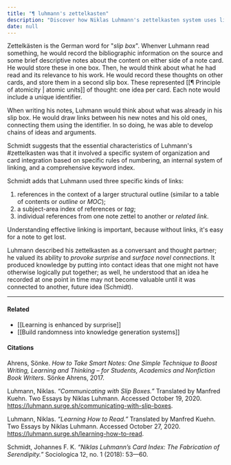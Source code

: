 ```yaml
---
title: "¶ luhmann's zettelkasten"
description: "Discover how Niklas Luhmann's zettelkasten system uses linked note cards to organize ideas, boost creativity, and generate new knowledge through unique indexing and connections."
date: null
---
```


Zettelkästen is the German word for "_slip box_". Whenver Luhmann read something, he would record the bibliographic information on the source and some brief descriptive notes about the content on either side of a note card. He would store these in one box. Then, he would think about what he had read and its relevance to his work. He would record these thoughts on other cards, and store them in a second slip box. These represented [[¶ Principle of atomicity | atomic units]] of thought: one idea per card. Each note would include a unique identifier.

When writing his notes, Luhmann would think about what was already in his slip box. He would draw links between his new notes and his old ones, connecting them using the identifier. In so doing, he was able to develop chains of ideas and arguments.

Schmidt suggests that the essential characteristics of Luhmann's #zettelkasten was that it involved a specific system of organization and card integration based on specific rules of numbering, an internal system of linking, and a comprehensive keyword index.

Schmidt adds that Luhmann used three specific kinds of links:

1. references in the context of a larger structural outline (similar to a table of contents or _outline_ or _MOC_);
2. a subject-area index of references or _tag_;
3. individual references from one note zettel to another or _related link_.

Understanding effective linking is important, because without links, it's easy for a note to get lost.

Luhmann described his zettelkasten as a conversant and thought partner; he valued its ability to _provoke surprise_ and _surface novel connections_. It produced knowledge by putting into contact ideas that one might not have otherwise logically put together; as well, he understood that an idea he recorded at one point in time may not become valuable until it was connected to another, future idea (Schmidt).

---

#### Related

- [[Learning is enhanced by surprise]]
- [[Build randomness into knowledge generation systems]]

#### Citations

Ahrens, Sönke. _How to Take Smart Notes: One Simple Technique to Boost Writing, Learning and Thinking – for Students, Academics and Nonfiction Book Writers_. Sönke Ahrens, 2017.

Luhmann, Niklas. _“Communicating with Slip Boxes.”_ Translated by Manfred Kuehn. Two Essays by Niklas Luhmann. Accessed October 19, 2020. <https://luhmann.surge.sh/communicating-with-slip-boxes>.

Luhmann, Niklas. _“Learning How to Read.”_ Translated by Manfred Kuehn. Two Essays by Niklas Luhmann. Accessed October 27, 2020. <https://luhmann.surge.sh/learning-how-to-read>.

Schmidt, Johannes F. K. _“Niklas Luhmann’s Card Index: The Fabrication of Serendipity.”_ Sociologica 12, no. 1 (2018): 53—60.


